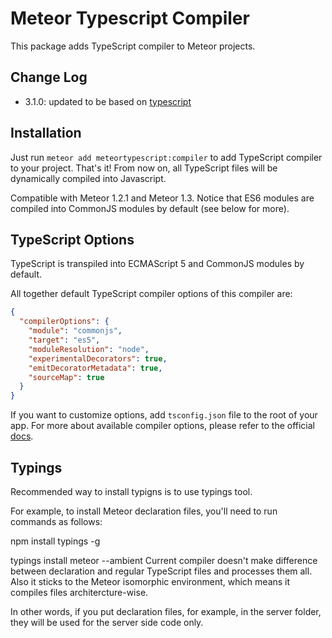 # Meteor Typescript Compiler

This package adds TypeScript compiler to Meteor projects.

## Change Log

 * 3.1.0: updated to be based on [typescript](https://github.com/barbatus/typescript)

## Installation

Just run `meteor add meteortypescript:compiler` to add TypeScript compiler to your project.
That's it! From now on, all TypeScript files will be dynamically compiled into Javascript.

Compatible with Meteor 1.2.1 and Meteor 1.3.
Notice that ES6 modules are compiled into CommonJS modules by default (see below for more).

## TypeScript Options

TypeScript is transpiled into ECMAScript 5 and CommonJS modules by default.

All together default TypeScript compiler options of this compiler are:

````json
{
  "compilerOptions": {
    "module": "commonjs",
    "target": "es5",
    "moduleResolution": "node",
    "experimentalDecorators": true,
    "emitDecoratorMetadata": true,
    "sourceMap": true
  }
}
````

If you want to customize options, add `tsconfig.json` file to the root of your app.
For more about available compiler options, please refer to the official [docs](http://www.typescriptlang.org/docs/handbook/compiler-options.html).

## Typings

Recommended way to install typigns is to use typings tool.

For example, to install Meteor declaration files, you'll need to run commands as follows:

npm install typings -g

typings install meteor --ambient
Current compiler doesn't make difference between declaration and regular TypeScript files and processes them all. Also it sticks to the Meteor isomorphic environment, which means it compiles files architercture-wise.

In other words, if you put declaration files, for example, in the server folder, they will be used for the server side code only.
